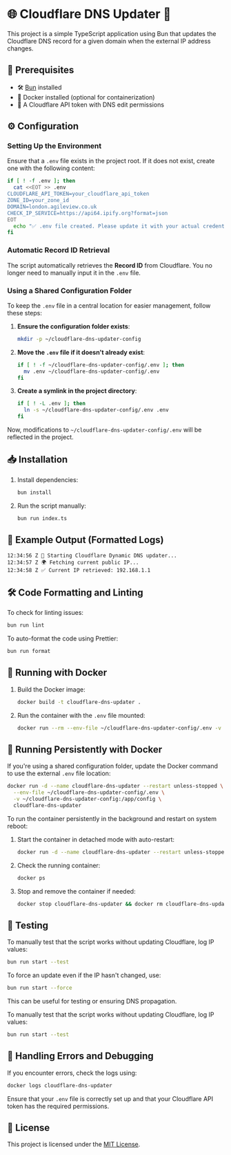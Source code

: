 # 🌐 Cloudflare DNS Updater 🚀

This project is a simple TypeScript application using Bun that updates the Cloudflare DNS record for a given domain when the external IP address changes.

## 📌 Prerequisites

- 🛠 [Bun](https://bun.sh/) installed
- 🐳 Docker installed (optional for containerization)
- 🔑 A Cloudflare API token with DNS edit permissions

## ⚙️ Configuration

### Setting Up the Environment

Ensure that a `.env` file exists in the project root. If it does not exist, create one with the following content:

```sh
if [ ! -f .env ]; then
  cat <<EOT >> .env
CLOUDFLARE_API_TOKEN=your_cloudflare_api_token
ZONE_ID=your_zone_id
DOMAIN=london.agileview.co.uk
CHECK_IP_SERVICE=https://api64.ipify.org?format=json
EOT
  echo "✅ .env file created. Please update it with your actual credentials."
fi
```

### Automatic Record ID Retrieval

The script automatically retrieves the **Record ID** from Cloudflare. You no longer need to manually input it in the `.env` file.

### Using a Shared Configuration Folder

To keep the `.env` file in a central location for easier management, follow these steps:

1. **Ensure the configuration folder exists**:
   ```sh
   mkdir -p ~/cloudflare-dns-updater-config
   ```

2. **Move the `.env` file if it doesn't already exist**:
   ```sh
   if [ ! -f ~/cloudflare-dns-updater-config/.env ]; then
     mv .env ~/cloudflare-dns-updater-config/.env
   fi
   ```

3. **Create a symlink in the project directory**:
   ```sh
   if [ ! -L .env ]; then
     ln -s ~/cloudflare-dns-updater-config/.env .env
   fi
   ```

Now, modifications to `~/cloudflare-dns-updater-config/.env` will be reflected in the project.

## 📥 Installation

1. Install dependencies:
   ```sh
   bun install
   ```

2. Run the script manually:
   ```sh
   bun run index.ts
   ```


## 📜 Example Output (Formatted Logs)
```
12:34:56 Z 🚀 Starting Cloudflare Dynamic DNS updater...
12:34:57 Z 🌍 Fetching current public IP...
12:34:58 Z ✅ Current IP retrieved: 192.168.1.1
```

## 🛠 Code Formatting and Linting

To check for linting issues:
```sh
bun run lint
```

To auto-format the code using Prettier:
```sh
bun run format
```

## 🐳 Running with Docker

1. Build the Docker image:
   ```sh
   docker build -t cloudflare-dns-updater .
   ```

2. Run the container with the `.env` file mounted:
   ```sh
   docker run --rm --env-file ~/cloudflare-dns-updater-config/.env -v ~/cloudflare-dns-updater-config:/app/config cloudflare-dns-updater
   ```

## 🔄 Running Persistently with Docker

If you're using a shared configuration folder, update the Docker command to use the external `.env` file location:

```sh
docker run -d --name cloudflare-dns-updater --restart unless-stopped \
  --env-file ~/cloudflare-dns-updater-config/.env \
  -v ~/cloudflare-dns-updater-config:/app/config \
  cloudflare-dns-updater
```

To run the container persistently in the background and restart on system reboot:

1. Start the container in detached mode with auto-restart:
   ```sh
   docker run -d --name cloudflare-dns-updater --restart unless-stopped --env-file ~/cloudflare-dns-updater-config/.env -v ~/cloudflare-dns-updater-config:/app/config cloudflare-dns-updater
   ```

2. Check the running container:
   ```sh
   docker ps
   ```

3. Stop and remove the container if needed:
   ```sh
   docker stop cloudflare-dns-updater && docker rm cloudflare-dns-updater
   ```

## 🥾 Testing

To manually test that the script works without updating Cloudflare, log IP values:
```sh
bun run start --test
```

To force an update even if the IP hasn't changed, use:
```sh
bun run start --force
```

This can be useful for testing or ensuring DNS propagation.

To manually test that the script works without updating Cloudflare, log IP values:
```sh
bun run start --test
```

## 🔧 Handling Errors and Debugging

If you encounter errors, check the logs using:
```sh
docker logs cloudflare-dns-updater
```

Ensure that your `.env` file is correctly set up and that your Cloudflare API token has the required permissions.

## 📜 License
This project is licensed under the [MIT License](LICENSE).

